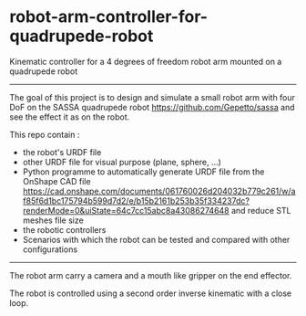 # robot-arm-controller-for-quadrupede-robot
Kinematic controller for a 4 degrees of freedom robot arm mounted on a quadrupede robot


---

The goal of this project is to design and simulate a small robot arm with four DoF on the SASSA quadrupede robot https://github.com/Gepetto/sassa and see the effect it as on the robot.

This repo contain :  
* the robot's URDF file
* other URDF file for visual purpose (plane, sphere, ...)
* Python programme to automatically generate URDF file from the OnShape CAD file https://cad.onshape.com/documents/061760026d204032b779c261/w/af85f6d1bc175794b599d7d2/e/b15b2161b253b35f334237dc?renderMode=0&uiState=64c7cc15abc8a43086274648 and reduce STL meshes file size
* the robotic controllers
* Scenarios with which the robot can be tested and compared with other configurations

---

The robot arm carry a camera and a mouth like gripper on the end effector.

The robot is controlled using a second order inverse kinematic with a close loop.
